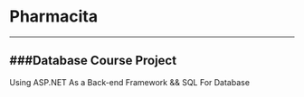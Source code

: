# Pharmacita
---
###Database Course Project
---
Using ASP.NET As a Back-end Framework && SQL For Database
